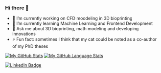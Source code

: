 ### Hi there 👋
<ul>
<li>🔭 I’m currently working on CFD moodeling in 3D bioprinting</li>
<li>🌱 I’m currently learning Machine Learning and Frontend Development</li>
<li>💬 Ask me about 3D bioprinting, math modeling and developing innovations</li>
<li>⚡ Fun fact: sometimes I think that my cat could be noted as a co-author of my PhD theses</li>
</ul>

[![My GitHub Stats](https://github-readme-stats.vercel.app/api/?username=katvil&count_private=true&theme=tokyonight&showicons=true)]()
[![My GitHub Language Stats](https://github-readme-stats.vercel.app/api/top-langs/?username=katvil&langs_count=5&theme=tokyonight)]()

<div id="badges">
  <a href="www.linkedin.com/in/katherine-vilinski-mazur">
    <img src="https://img.shields.io/badge/LinkedIn-blue?style=for-the-badge&logo=linkedin&logoColor=white" alt="LinkedIn Badge"/>
  </a>
</div>
<!--
**KatVil/katvil** is a ✨ _special_ ✨ repository because its `README.md` (this file) appears on your GitHub profile.

Here are some ideas to get you started:

- 🔭 I’m currently working on ...
- 🌱 I’m currently learning ...
- 👯 I’m looking to collaborate on ...
- 🤔 I’m looking for help with ...
- 💬 Ask me about ...
- 📫 How to reach me: ...
- 😄 Pronouns: ...
- ⚡ Fun fact: ...
-->
[![My GitHub Stats](https://github-readme-stats.vercel.app/api/?username=katvil&count_private=true&theme=tokyonight&showicons=true)]()
[![My GitHub Language Stats](https://github-readme-stats.vercel.app/api/top-langs/?username=katvil&langs_count=5&theme=tokyonight)]()
